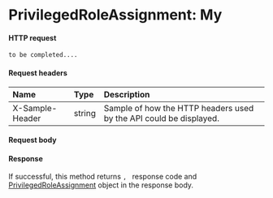 # PrivilegedRoleAssignment: My


#### HTTP request
```http
to be completed....
```
#### Request headers
| Name       | Type | Description|
|:---------------|:--------|:----------|
| X-Sample-Header  | string  | Sample of how the HTTP headers used by the API could be displayed.|

#### Request body

#### Response
If successful, this method returns `, ` response code and [PrivilegedRoleAssignment](../resources/privilegedroleassignment.md) object in the response body.
